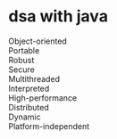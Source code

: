 <h1>dsa with java </h1>
Object-oriented<br>
Portable<br>
Robust<br>
Secure<br>
Multithreaded<br>
Interpreted<br>
High-performance<br>
Distributed<br>
Dynamic<br>
Platform-independent<br>
